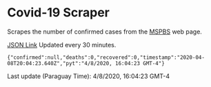 # Covid-19 Scraper

Scrapes the number of confirmed cases from the [MSPBS](https://www.mspbs.gov.py/covid-19.php) web page.

[JSON Link](https://jmayalag.github.io/covid19-scrape/cases.json)
Updated every 30 minutes.
```
{"confirmed":null,"deaths":0,"recovered":0,"timestamp":"2020-04-08T20:04:23.640Z","pyt":"4/8/2020, 16:04:23 GMT-4"}
```
Last update (Paraguay Time): 4/8/2020, 16:04:23 GMT-4